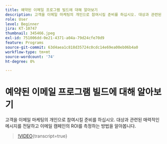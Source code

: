 ```yaml
---
title: 예약된 이메일 프로그램 빌드에 대해 알아보기
description: 고객을 이메일 마케팅의 개인으로 참여시킬 준비를 하십시오. 대상과 관련된 매력적인 메시지를 전달하고 이메일 캠페인의 ROI를 측정하는 방법을 알아봅니다.
role: User
level: Beginner
jira: KT-10747
thumbnail: 345466.jpeg
exl-id: 751006dd-0e21-4371-a04a-79d24cfe70d9
feature: Programs
source-git-commit: 63d4aea1c818d35724c0cdc14e69ea00eb06b4a0
workflow-type: tm+mt
source-wordcount: '74'
ht-degree: 0%

---
```


# 예약된 이메일 프로그램 빌드에 대해 알아보기

고객을 이메일 마케팅의 개인으로 참여시킬 준비를 하십시오. 대상과 관련된 매력적인 메시지를 전달하고 이메일 캠페인의 ROI를 측정하는 방법을 알아봅니다.

>[!VIDEO](https://video.tv.adobe.com/v/345466/?quality=12&learn=on){transcript=true}
